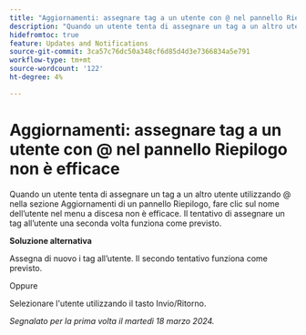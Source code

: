 ```yaml
---
title: "Aggiornamenti: assegnare tag a un utente con @ nel pannello Riepilogo non è efficace"
description: "Quando un utente tenta di assegnare un tag a un altro utente utilizzando @ nella sezione Aggiornamenti di un pannello Riepilogo, fare clic sul nome dell’utente nel menu a discesa non è efficace. Il tentativo di assegnare un secondo tag all’utente funziona come previsto."
hidefromtoc: true
feature: Updates and Notifications
source-git-commit: 3ca57c76dc50a348cf6d85d4d3e7366834a5e791
workflow-type: tm+mt
source-wordcount: '122'
ht-degree: 4%

---
```



# Aggiornamenti: assegnare tag a un utente con @ nel pannello Riepilogo non è efficace

Quando un utente tenta di assegnare un tag a un altro utente utilizzando @ nella sezione Aggiornamenti di un pannello Riepilogo, fare clic sul nome dell’utente nel menu a discesa non è efficace. Il tentativo di assegnare un tag all’utente una seconda volta funziona come previsto.

**Soluzione alternativa**

Assegna di nuovo i tag all’utente. Il secondo tentativo funziona come previsto.

Oppure

Selezionare l&#39;utente utilizzando il tasto Invio/Ritorno.

_Segnalato per la prima volta il martedì 18 marzo 2024._


